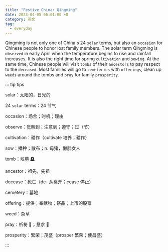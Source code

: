 ```yaml
---
title: "Festive China: Qingming"
date: 2023-04-05 06:01:00 +8
category: 英文
tag:
  - everyday
---
```


Qingming is not only one of China's 24 `solar` terms, but also an `occasion` for Chinese people to honor lost family members. The solar term Qingming is `observed` in early April when the temperature begins to rise and rainfall increases. It is also the right time for spring `cultivation` and `sowing`. At the same time, Chinese people will visit `tombs` of their `ancestors` to pay respect to the `deceased`. Most families will go to `cemeteries` with `offerings`, clean up `weeds` around the tombs and `pray` for family `prosperity`.

::: tip tips

solar：太阳的，日光的

24 `solar` terms：24 节气

occasion：场合；时机；理由

observe：觉察到；注意到；遵守；过（节）

cultivation：耕作（cultivate 培养；耕作）

sow：播种；散布；n. 母猪，懒胖女人

tomb：坟墓 🪦

ancestor：祖先，先祖

decease：死亡（de- 从离开；cease 停止）

cemetery：墓地

offering：提供；奉献物；祭品；上市的股票

weed：杂草

pray：祈祷 🙏；恳求 🙇

prosperity：繁荣；茂盛（prosper 繁荣；使昌盛）

:::
